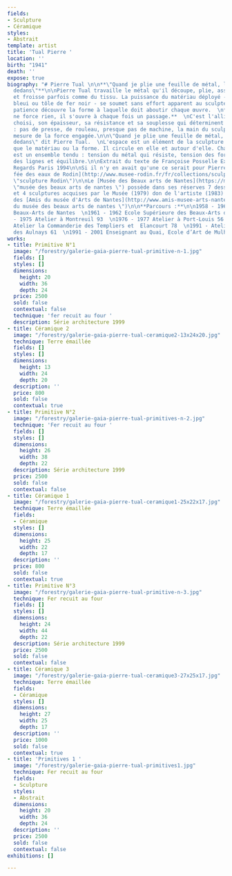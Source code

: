 ```yaml
---
fields:
- Sculpture
- Céramique
styles:
- Abstrait
template: artist
title: 'Tual Pierre '
location: ''
birth: "1941"
death: ''
expose: true
biography: "# Pierre Tual \n\n**\"Quand je plie une feuille de métal, l'espace entre
  dedans\"**\n\nPierre Tual travaille le métal qu'il découpe, plie, assemble, déplie
  et froisse parfois comme du tissu. La puissance du matériau déployé - acier corten
  bleui ou tôle de fer noir - se soumet sans effort apparent au sculpteur qui avec
  patience découvre la forme à laquelle doit aboutir chaque œuvre.  \n**Pierre Tual
  ne force rien, il s'ouvre à chaque fois un passage.**  \nC'est l'alliage du métal
  choisi, son épaisseur, sa résistance et sa souplesse qui déterminent la courbe finale
  : pas de presse, de rouleau, presque pas de machine, la main du sculpteur est la
  mesure de la force engagée.\n\n\"Quand je plie une feuille de métal, l'espace entre
  dedans\" dit Pierre Tual.  \nL'espace est un élément de la sculpture au même titre
  que le matériau ou la forme. Il circule en elle et autour d'elle. Chaque sculpture
  est un ensemble tendu : tension du métal qui résiste, tension des formes, pureté
  des lignes et équilibre.\n\nExtrait du texte de Françoise Posselle Exposition Galerie
  Regards Paris 1994\n\nSi il n'y en avait qu'une ce serait pour Pierre Tual [La petite
  fée des eaux de Rodin](http://www.musee-rodin.fr/fr/collections/sculptures/petite-fee-des-eaux
  \"sculpture Rodin\")\n\nLe [Musée des Beaux arts de Nantes](https://museedartsdenantes.nantesmetropole.fr/resultats-navigart.html?jcrRedirectTo=%2Fcms%2Frender%2Flive%2Ffr%2Fsites%2Fmuseedarts%2Fresultats-navigart.html&keywords=pierre+tual
  \"musée des beaux arts de nantes \") possède dans ses réserves 7 dessins 1 estampe
  et 4 sculptures acquises par le Musée (1979) don de l'artiste (1983) et don de l'association
  des [Amis du musée d'Arts de Nantes](http://www.amis-musee-arts-nantes.fr/ \"amis
  du musée des beaux arts de nantes \")\n\n**Parcours :**\n\n1958 - 1960 Ecole des
  Beaux-Arts de Nantes  \n1961 - 1962 Ecole Supérieure des Beaux-Arts de Paris  \n1965
  - 1975 Atelier à Montreuil 93  \n1976 - 1977 Atelier à Port-Louis 56  \n1978 - 1990
  Atelier la Commanderie des Templiers et  Elancourt 78  \n1991 - Atelier la Forge
  des Aulnays 61  \n1991 - 2001 Enseignant au Quai, Ecole d’Art de Mulhouse"
works:
- title: Primitive N°1
  image: "/forestry/galerie-gaia-pierre-tual-primitive-n-1.jpg"
  fields: []
  styles: []
  dimensions:
    height: 20
    width: 36
    depth: 24
  price: 2500
  sold: false
  contextual: false
  technique: 'fer recuit au four '
  description: Série architecture 1999
- title: Céramique 2
  image: "/forestry/galerie-gaia-pierre-tual-ceramique2-13x24x20.jpg"
  technique: Terre émaillée
  fields: []
  styles: []
  dimensions:
    height: 13
    width: 24
    depth: 20
  description: ''
  price: 800
  sold: false
  contextual: true
- title: Primitive N°2
  image: "/forestry/galerie-gaia-pierre-tual-primitives-n-2.jpg"
  technique: 'Fer recuit au four '
  fields: []
  styles: []
  dimensions:
    height: 26
    width: 38
    depth: 22
  description: Série architecture 1999
  price: 2500
  sold: false
  contextual: false
- title: Céramique 1
  image: "/forestry/galerie-gaia-pierre-tual-ceramique1-25x22x17.jpg"
  technique: Terre émaillée
  fields:
  - Céramique
  styles: []
  dimensions:
    height: 25
    width: 22
    depth: 17
  description: ''
  price: 800
  sold: false
  contextual: true
- title: Primitive N°3
  image: "/forestry/galerie-gaia-pierre-tual-primitive-n-3.jpg"
  technique: Fer recuit au four
  fields: []
  styles: []
  dimensions:
    height: 24
    width: 44
    depth: 22
  description: Série architecture 1999
  price: 2500
  sold: false
  contextual: false
- title: Céramique 3
  image: "/forestry/galerie-gaia-pierre-tual-ceramique3-27x25x17.jpg"
  technique: Terre émaillée
  fields:
  - Céramique
  styles: []
  dimensions:
    height: 27
    width: 25
    depth: 17
  description: ''
  price: 1000
  sold: false
  contextual: true
- title: 'Primitives 1 '
  image: "/forestry/galerie-gaia-pierre-tual-primitives1.jpg"
  technique: Fer recuit au four
  fields:
  - Sculpture
  styles:
  - Abstrait
  dimensions:
    height: 20
    width: 36
    depth: 24
  description: ''
  price: 2500
  sold: false
  contextual: false
exhibitions: []

---
```

